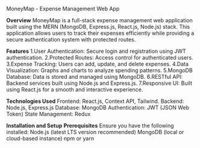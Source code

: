 MoneyMap - Expense Management Web App


**Overview**
MoneyMap is a full-stack expense management web application built using the MERN (MongoDB, Express.js, React.js, Node.js) stack. This application allows users to track their expenses efficiently while providing a secure authentication system with protected routes.


**Features**
1.User Authentication: Secure login and registration using JWT authentication.
2.Protected Routes: Access control for authenticated users.
3.Expense Tracking: Users can add, update, and delete expenses.
4.Data Visualization: Graphs and charts to analyze spending patterns.
5.MongoDB Database: Data is stored and managed using MongoDB.
6.RESTful API: Backend services built using Node.js and Express.js.
7.Responsive UI: Built using React.js for a smooth and interactive experience.


**Technologies Used**
Frontend: React.js, Context API, Tailwind.
Backend: Node.js, Express.js
Database: MongoDB
Authentication: JWT (JSON Web Token)
State Management: Redux


**Installation and Setup**
**Prerequisites**
Ensure you have the following installed:
Node.js (latest LTS version recommended)
MongoDB (local or cloud-based instance)
npm or yarn
